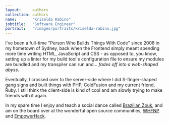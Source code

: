 ```yaml
---
layout:     authors
collection: authors
name:       "Kriselda Rabino"
jobtitle:   "Software Engineer"
portrait:   "/images/portraits/kriselda-rabino.jpg"
---
```


I've been a full-time "Person Who Builds Things With Code" since 2008 in my hometown of Sydney, back when the Frontend simply meant spending more time writing HTML, JavaScript and CSS - as opposed to, you know, setting up a linter for my build tool's configuration file to ensure my modules are bundled and my transpiler can run and... *fades off into a web-shaped abyss*.

Eventually, I crossed over to the server-side where I did S-finger-shaped gang signs and built things with PHP, ColdFusion and my current friend, Ruby. I still think the client-side is kind of cool and am slowly trying to make friends with it again.

In my spare time I enjoy and teach a social dance called [Brazilian Zouk](http://zouktheworld.com/brazilianzouk/), and am on the board over at the wonderful open source communities, [WHFNP](http://www.womenhackfornonprofits.com/) and [EmpowerHack](http://empowerhack.io/).
